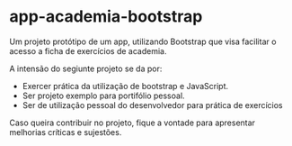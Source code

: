 # app-academia-bootstrap

Um projeto protótipo de um app, utilizando Bootstrap que visa facilitar o acesso a ficha de exercícios de academia.   

A intensão do segiunte projeto se da por:
- Exercer prática da utilização de bootstrap e JavaScript. 
- Ser projeto exemplo para portifólio pessoal.
- Ser de utilização pessoal do desenvolvedor para prática de exercícios 

Caso queira contribuir no projeto, fique a vontade para apresentar melhorias críticas e sujestões. 

